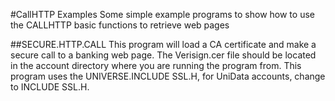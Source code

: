 #CallHTTP Examples
Some simple example programs to show how to use the CALLHTTP basic functions to retrieve web pages

##SECURE.HTTP.CALL
This program will load a CA certificate and make a secure call to a banking web page.  The Verisign.cer file should be located in the account directory where you are running the program from.
This program uses the UNIVERSE.INCLUDE SSL.H, for UniData accounts, change to INCLUDE SSL.H.

